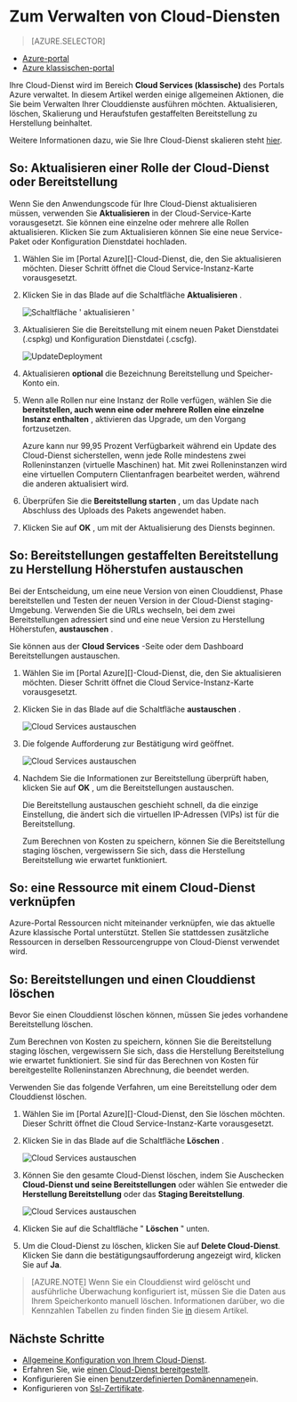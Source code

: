 <properties 
    pageTitle="Allgemeine Aufgaben zur Cloud-Dienst Verwaltung | Microsoft Azure" 
    description="Erfahren Sie, wie Cloud Services Azure-Portal zu verwalten. In diesen Beispielen wird das Azure-Portal." 
    services="cloud-services" 
    documentationCenter="" 
    authors="Thraka" 
    manager="timlt" 
    editor=""/>

<tags 
    ms.service="cloud-services" 
    ms.workload="tbd" 
    ms.tgt_pltfrm="na" 
    ms.devlang="na" 
    ms.topic="article" 
    ms.date="08/02/2016"
    ms.author="adegeo"/>


# <a name="how-to-manage-cloud-services"></a>Zum Verwalten von Cloud-Diensten

> [AZURE.SELECTOR]
- [Azure-portal](cloud-services-how-to-manage-portal.md)
- [Azure klassischen-portal](cloud-services-how-to-manage.md)

Ihre Cloud-Dienst wird im Bereich **Cloud Services (klassische)** des Portals Azure verwaltet. In diesem Artikel werden einige allgemeinen Aktionen, die Sie beim Verwalten Ihrer Clouddienste ausführen möchten. Aktualisieren, löschen, Skalierung und Heraufstufen gestaffelten Bereitstellung zu Herstellung beinhaltet.

Weitere Informationen dazu, wie Sie Ihre Cloud-Dienst skalieren steht [hier](cloud-services-how-to-scale-portal.md).

## <a name="how-to-update-a-cloud-service-role-or-deployment"></a>So: Aktualisieren einer Rolle der Cloud-Dienst oder Bereitstellung

Wenn Sie den Anwendungscode für Ihre Cloud-Dienst aktualisieren müssen, verwenden Sie **Aktualisieren** in der Cloud-Service-Karte vorausgesetzt. Sie können eine einzelne oder mehrere alle Rollen aktualisieren. Klicken Sie zum Aktualisieren können Sie eine neue Service-Paket oder Konfiguration Dienstdatei hochladen.

1. Wählen Sie im [Portal Azure][]-Cloud-Dienst, die, den Sie aktualisieren möchten. Dieser Schritt öffnet die Cloud Service-Instanz-Karte vorausgesetzt.

2. Klicken Sie in das Blade auf die Schaltfläche **Aktualisieren** .

    ![Schaltfläche ' aktualisieren '](./media/cloud-services-how-to-manage-portal/update-button.png)

3. Aktualisieren Sie die Bereitstellung mit einem neuen Paket Dienstdatei (.cspkg) und Konfiguration Dienstdatei (.cscfg).

    ![UpdateDeployment](./media/cloud-services-how-to-manage-portal/update-blade.png)

4. Aktualisieren **optional** die Bezeichnung Bereitstellung und Speicher-Konto ein. 

5. Wenn alle Rollen nur eine Instanz der Rolle verfügen, wählen Sie die **bereitstellen, auch wenn eine oder mehrere Rollen eine einzelne Instanz enthalten** , aktivieren das Upgrade, um den Vorgang fortzusetzen. 

    Azure kann nur 99,95 Prozent Verfügbarkeit während ein Update des Cloud-Dienst sicherstellen, wenn jede Rolle mindestens zwei Rolleninstanzen (virtuelle Maschinen) hat. Mit zwei Rolleninstanzen wird eine virtuellen Computern Clientanfragen bearbeitet werden, während die anderen aktualisiert wird.

6. Überprüfen Sie die **Bereitstellung starten** , um das Update nach Abschluss des Uploads des Pakets angewendet haben.

7. Klicken Sie auf **OK** , um mit der Aktualisierung des Diensts beginnen.



## <a name="how-to-swap-deployments-to-promote-a-staged-deployment-to-production"></a>So: Bereitstellungen gestaffelten Bereitstellung zu Herstellung Höherstufen austauschen

Bei der Entscheidung, um eine neue Version von einen Clouddienst, Phase bereitstellen und Testen der neuen Version in der Cloud-Dienst staging-Umgebung. Verwenden Sie die URLs wechseln, bei dem zwei Bereitstellungen adressiert sind und eine neue Version zu Herstellung Höherstufen, **austauschen** . 

Sie können aus der **Cloud Services** -Seite oder dem Dashboard Bereitstellungen austauschen.

1. Wählen Sie im [Portal Azure][]-Cloud-Dienst, die, den Sie aktualisieren möchten. Dieser Schritt öffnet die Cloud Service-Instanz-Karte vorausgesetzt.

2. Klicken Sie in das Blade auf die Schaltfläche **austauschen** .

    ![Cloud Services austauschen](./media/cloud-services-how-to-manage-portal/swap-button.png)

3. Die folgende Aufforderung zur Bestätigung wird geöffnet.

    ![Cloud Services austauschen](./media/cloud-services-how-to-manage-portal/swap-prompt.png)

4. Nachdem Sie die Informationen zur Bereitstellung überprüft haben, klicken Sie auf **OK** , um die Bereitstellungen austauschen.

    Die Bereitstellung austauschen geschieht schnell, da die einzige Einstellung, die ändert sich die virtuellen IP-Adressen (VIPs) ist für die Bereitstellung.

    Zum Berechnen von Kosten zu speichern, können Sie die Bereitstellung staging löschen, vergewissern Sie sich, dass die Herstellung Bereitstellung wie erwartet funktioniert.

## <a name="how-to-link-a-resource-to-a-cloud-service"></a>So: eine Ressource mit einem Cloud-Dienst verknüpfen

Azure-Portal Ressourcen nicht miteinander verknüpfen, wie das aktuelle Azure klassische Portal unterstützt. Stellen Sie stattdessen zusätzliche Ressourcen in derselben Ressourcengruppe von Cloud-Dienst verwendet wird.

## <a name="how-to-delete-deployments-and-a-cloud-service"></a>So: Bereitstellungen und einen Clouddienst löschen

Bevor Sie einen Clouddienst löschen können, müssen Sie jedes vorhandene Bereitstellung löschen.

Zum Berechnen von Kosten zu speichern, können Sie die Bereitstellung staging löschen, vergewissern Sie sich, dass die Herstellung Bereitstellung wie erwartet funktioniert. Sie sind für das Berechnen von Kosten für bereitgestellte Rolleninstanzen Abrechnung, die beendet werden.

Verwenden Sie das folgende Verfahren, um eine Bereitstellung oder dem Clouddienst löschen. 

1. Wählen Sie im [Portal Azure][]-Cloud-Dienst, den Sie löschen möchten. Dieser Schritt öffnet die Cloud Service-Instanz-Karte vorausgesetzt.

2. Klicken Sie in das Blade auf die Schaltfläche **Löschen** .

    ![Cloud Services austauschen](./media/cloud-services-how-to-manage-portal/delete-button.png)

3. Können Sie den gesamte Cloud-Dienst löschen, indem Sie Auschecken **Cloud-Dienst und seine Bereitstellungen** oder wählen Sie entweder die **Herstellung Bereitstellung** oder das **Staging Bereitstellung**.

    ![Cloud Services austauschen](./media/cloud-services-how-to-manage-portal/delete-blade.png) 

4. Klicken Sie auf die Schaltfläche " **Löschen** " unten.

5. Um die Cloud-Dienst zu löschen, klicken Sie auf **Delete Cloud-Dienst**. Klicken Sie dann die bestätigungsaufforderung angezeigt wird, klicken Sie auf **Ja**.

> [AZURE.NOTE]
> Wenn Sie ein Clouddienst wird gelöscht und ausführliche Überwachung konfiguriert ist, müssen Sie die Daten aus Ihrem Speicherkonto manuell löschen. Informationen darüber, wo die Kennzahlen Tabellen zu finden finden Sie [in](cloud-services-how-to-monitor.md) diesem Artikel.

[Azure-portal]: https://portal.azure.com

## <a name="next-steps"></a>Nächste Schritte

* [Allgemeine Konfiguration von Ihrem Cloud-Dienst](cloud-services-how-to-configure-portal.md).
* Erfahren Sie, wie [einen Cloud-Dienst bereitgestellt](cloud-services-how-to-create-deploy-portal.md).
* Konfigurieren Sie einen [benutzerdefinierten Domänennamen](cloud-services-custom-domain-name-portal.md)ein.
* Konfigurieren von [Ssl-Zertifikate](cloud-services-configure-ssl-certificate-portal.md).